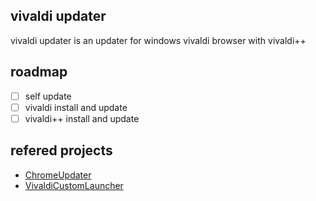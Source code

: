 ## vivaldi updater 
 vivaldi updater is an updater for  windows vivaldi browser with vivaldi++ 
## roadmap
 - [ ] self update
 - [ ] vivaldi install and update
 - [ ] vivaldi++ install and update
## refered projects
+ [ChromeUpdater](https://github.com/TkYu/ChromeUpdater)
+ [VivaldiCustomLauncher](https://github.com/Aldaviva/VivaldiCustomLauncher/)
